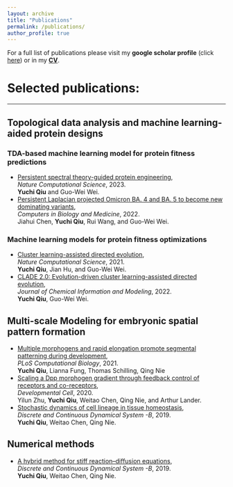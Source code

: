```yaml
---
layout: archive
title: "Publications"
permalink: /publications/
author_profile: true
---
```

For a full list of publications please visit my **google scholar profile** (click [here](https://scholar.google.com/citations?user=JC-IJDAAAAAJ&hl=en&oi=ao)) or in my [**CV**](https://yuchiqiu.github.io/files/CURRICULUM%20VITAE.pdf).

# Selected publications:
------

## Topological data analysis and machine learning-aided protein designs
### TDA-based machine learning model for protein fitness predictions  
- [Persistent spectral theory-guided protein engineering](https://www.nature.com/articles/s43588-022-00394-y.epdf?sharing_token=Us2OFwUI5lktJssa7uBrqNRgN0jAjWel9jnR3ZoTv0MF0aPltVyaX_UcXm1hWnBwSLJ6-YZ_1vgms9EgYgJF7FKjmHlBucgR1oKxp8m1dFBXtMHBI0N3X41vd-uT2CHo7xfbIWrrCrvdlkcYedXcc3W9Uel18qnHXrYu_iOLj68%3D), \
*Nature Computational Science*, 2023. \
**Yuchi Qiu** and Guo-Wei Wei. 
- [Persistent Laplacian projected Omicron BA. 4 and BA. 5 to become new dominating variants](https://www.sciencedirect.com/science/article/abs/pii/S0010482522009702), \
*Computers in Biology and Medicine*, 2022. \
Jiahui Chen, **Yuchi Qiu**, Rui Wang, and Guo-Wei Wei. 
### Machine learning models for protein fitness optimizations
- [Cluster learning-assisted directed evolution](https://www.nature.com/articles/s43588-021-00168-y),\
*Nature Computational Science*, 2021. \
**Yuchi Qiu**, Jian Hu, and Guo-Wei Wei.
- [CLADE 2.0: Evolution-driven cluster learning-assisted directed evolution](https://doi.org/10.1021/acs.jcim.2c01046), \
*Journal of Chemical Information and Modeling*, 2022. \
**Yuchi Qiu**, Guo-Wei Wei.

## Multi-scale Modeling for embryonic spatial pattern formation
- [Multiple morphogens and rapid elongation promote segmental patterning during development](https://doi.org/10.1371/journal.pcbi.1009077), \
*PLoS Computational Biology*, 2021. \
**Yuchi Qiu**, Lianna Fung, Thomas Schilling, Qing Nie
- [Scaling a Dpp morphogen gradient through feedback control of receptors and co-receptors](https://doi.org/10.1016/j.devcel.2020.05.029), \
*Developmental Cell*, 2020. \
Yilun Zhu, **Yuchi Qiu**, Weitao Chen, Qing Nie, and Arthur Lander.
- [Stochastic dynamics of cell lineage in tissue homeostasis](https://www.aimsciences.org/article/doi/10.3934/dcdsb.2018339), \
*Discrete and Continuous Dynamical System -B*, 2019. \
**Yuchi Qiu**, Weitao Chen, Qing Nie.

## Numerical methods
- [A hybrid method for stiff reaction–diffusion equations](https://www.aimsciences.org/article/doi/10.3934/dcdsb.2019144), \
*Discrete and Continuous Dynamical System -B*, 2019. \
**Yuchi Qiu**, Weitao Chen, Qing Nie.


